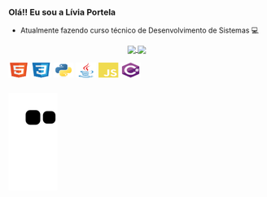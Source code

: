 ### Olá!! Eu sou a Lívia Portela

- Atualmente fazendo curso técnico de Desenvolvimento de Sistemas 💻 

<div align="center">
  <a href="https://github.com/liviaportela">
  <a href="https://github.com/liviaportela/github-readme-stats">
  <img height=200 align="center" src="https://github-readme-stats.vercel.app/api?username=liviaportela" />
</a>
<a href="https://github.com/liviaportela/convoychat">
  <img height=200 align="center" src="https://github-readme-stats.vercel.app/api/top-langs?username=liviaportela&layout=compact&langs_count=8&card_width=320" />
</a>
</div>

<div style="display: inline_block"><br>
  <img align="center" alt="Livia-HTML" height="30" width="40" src="https://raw.githubusercontent.com/devicons/devicon/master/icons/html5/html5-original.svg">
  <img align="center" alt="Livia-CSS" height="30" width="40" src="https://raw.githubusercontent.com/devicons/devicon/master/icons/css3/css3-original.svg">
  <img align="center" alt="Livia-Python" height="30" width="40" src="https://raw.githubusercontent.com/devicons/devicon/master/icons/python/python-original.svg">
  <img align="center" alt="Livia-Java" height="30" width="40" src="https://raw.githubusercontent.com/devicons/devicon/master/icons/java/java-original.svg">
  <img align="center" alt="Livia-Js" height="30" width="40" src="https://raw.githubusercontent.com/devicons/devicon/master/icons/javascript/javascript-plain.svg">
  <img align="center" alt="Livia-Csharp" height="30" width="40" src="https://raw.githubusercontent.com/devicons/devicon/master/icons/csharp/csharp-original.svg">
  
##

![Snake animation](https://github.com/liviaportela/liviaportela/blob/output/github-contribution-grid-snake.svg)
